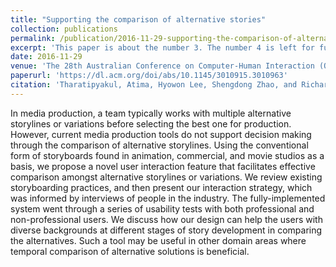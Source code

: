 ```yaml
---
title: "Supporting the comparison of alternative stories"
collection: publications
permalink: /publication/2016-11-29-supporting-the-comparison-of-alternative-stories
excerpt: 'This paper is about the number 3. The number 4 is left for future work.'
date: 2016-11-29
venue: 'The 28th Australian Conference on Computer-Human Interaction (OzCHI 2016)'
paperurl: 'https://dl.acm.org/doi/abs/10.1145/3010915.3010963'
citation: 'Tharatipyakul, Atima, Hyowon Lee, Shengdong Zhao, and Richard C. Davis. &quot;Supporting the comparison of alternative stories.&quot; In <i>Proceedings of the 28th Australian Conference on Computer-Human Interaction</i>, pp. 266-270. 2016.'
---
```

In media production, a team typically works with multiple alternative storylines or variations before selecting the best one for production. However, current media production tools do not support decision making through the comparison of alternative storylines. Using the conventional form of storyboards found in animation, commercial, and movie studios as a basis, we propose a novel user interaction feature that facilitates effective comparison amongst alternative storylines or variations. We review existing storyboarding practices, and then present our interaction strategy, which was informed by interviews of people in the industry. The fully-implemented system went through a series of usability tests with both professional and non-professional users. We discuss how our design can help the users with diverse backgrounds at different stages of story development in comparing the alternatives. Such a tool may be useful in other domain areas where temporal comparison of alternative solutions is beneficial.
